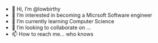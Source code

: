 - 👋 Hi, I’m @lowbirthy
- 👀 I’m interested in becoming a Micrsoft Software engineer
- 🌱 I’m currently learning Computer Science
- 💞️ I’m looking to collaborate on ...
- 📫 How to reach me... who knows

<!---
lowbirthy/lowbirthy is a ✨ special ✨ repository because its `README.md` (this file) appears on your GitHub profile.
You can click the Preview link to take a look at your changes.
--->
